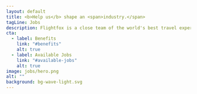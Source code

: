 ```yaml
---
layout: default
title: <b>Help us</b> shape an <span>industry.</span>
tagLine: Jobs
description: Flightfox is a close team of the world's best travel experts. We live, work and travel all over the world while providing a valuable service to our customers.
cta:
  - label: Benefits
    link: "#benefits"
    alt: true
  - label: Available Jobs
    link: "#available-jobs"
    alt: true
image: jobs/hero.png
alt: ""
background: bg-wave-light.svg
---
```

